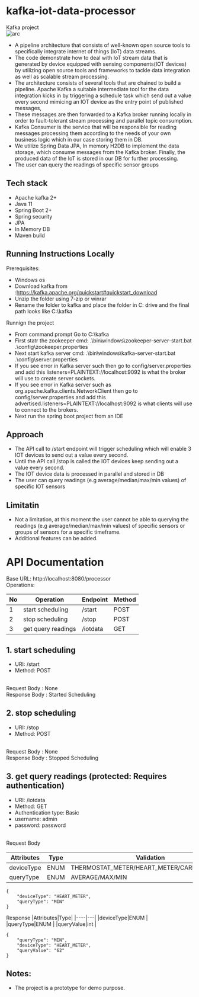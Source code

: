 # kafka-iot-data-processor
Kafka project <br>
![arc](https://user-images.githubusercontent.com/22782834/88284944-93ab9600-ccee-11ea-9790-5357636d209f.png)
- A pipeline architecture that consists of well-known open source tools to specifically integrate internet of things (IoT) data streams.
- The code demonstrate how to deal with IoT stream data that is generated by device equipped with sensing components(IOT devices) 
   by utilizing open source tools and frameworks to tackle data integration as well as scalable stream processing.  
- The architecture consists of several tools that are chained to build a pipeline. Apache Kafka a
  suitable intermediate tool for the data integration kicks in by triggering a schedule task which send out a value every second mimicing an IOT device as the entry point of published messages, 
- These messages are then forwarded to a Kafka broker running locally in order to fault-tolerant stream processing and parallel topic consumption.
- Kafka Consumer is  the service that will be responsible for reading messages processing them according to the needs of your own business logic which in our case storing them in DB.
- We utilize Spring Data JPA, In memory H2DB to implement the data storage, which consume messages from the Kafka broker. Finally, the produced data of the IoT
  is stored in our DB for further processing.
- The user can query the readings of specific sensor groups

## Tech stack
- Apache kafka 2+
- Java 11
- Spring Boot 2+
- Spring security 
- JPA
- In Memory DB
- Maven build
  
 ## Running Instructions Locally
 Prerequisites:
 - Windows os
 - Download kafka from :https://kafka.apache.org/quickstart#quickstart_download
 - Unzip the folder using 7-zip or winrar
 - Rename the folder to kafka and place the folder in C: drive and the final path looks like C:\kafka
 
 Runnign the project
 - From command prompt Go to  C:\kafka
 - First statr the zookeeper cmd: .\bin\windows\zookeeper-server-start.bat .\config\zookeeper.properties
 - Next start kafka server cmd: .\bin\windows\kafka-server-start.bat .\config\server.properties
  - If you see error in Kafka server such then go to config/server.properties and add this listeners=PLAINTEXT://localhost:9092 is what the broker will use to create server sockets.
 - If you see error in Kafka server such as org.apache.kafka.clients.NetworkClient then go to config/server.properties and add this advertised.listeners=PLAINTEXT://localhost:9092 is what clients will use to connect to the brokers.
 - Next run the spring boot project from an IDE
 
  ## Approach
  - The API call to /start endpoint will trigger scheduling which will enable 3 IOT devices to send out a value every second.
  - Until the API call /stop is called the IOT devices keep sending out a value every second.
  - The IOT device data is processed in parallel and stored in DB
  - The user can query readings (e.g average/median/max/min values) of specific IOT sensors
  
  ## Limitatin
 - Not a limitation, at this moment the user cannot be able to querying the readings (e.g average/median/max/min values) of specific sensors or groups of sensors for a specific timeframe.
 - Additional features can be added.
 # API Documentation
  Base URL: http://localhost:8080/processor <br>
  Operations:
  
  |No| Operation | Endpoint | Method
|----|---|---|---|
|1| start scheduling  |/start| POST |
|2| stop scheduling | /stop | POST |
|3| get query readings |/iotdata |GET | 

## 1. start scheduling
- URI: /start
- Method: POST
<br>
Request Body : None <br>
Response Body : Started Scheduling <br>

## 2. stop scheduling
- URI: /stop
- Method: POST
<br>
Request Body : None <br>
Response Body : Stopped Scheduling <br>

## 3. get query readings (protected: Requires authentication)
- URI: /iotdata
- Method: GET
- Authentication type: Basic
- username: admin
- password: password
<br>
Request Body

  |Attributes|Type|Validation | Required |
|----|---|---|---|
|deviceType|ENUM | THERMOSTAT_METER/HEART_METER/CARFUEL_METER| yes|
|queryType|ENUM | AVERAGE/MAX/MIN | yes |

```
{
    "deviceType": "HEART_METER",
    "queryType": "MIN"
}
```
Response 
 |Attributes|Type|
|----|---|
|deviceType|ENUM | 
|queryType|ENUM | 
|queryValue|int | 

```
{
    "queryType": "MIN",
    "deviceType": "HEART_METER",
    "queryValue": "62"
}
```
## Notes:
- The project is a prototype for demo purpose.

